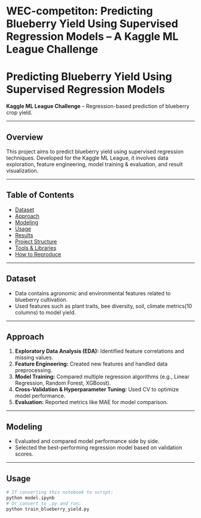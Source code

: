 # WEC-competiton: Predicting Blueberry Yield Using Supervised Regression Models – A Kaggle ML League Challenge

# Predicting Blueberry Yield Using Supervised Regression Models

**Kaggle ML League Challenge** – Regression-based prediction of blueberry crop yield.

---

##  Overview  
This project aims to predict blueberry yield using supervised regression techniques. Developed for the Kaggle ML League, it involves data exploration, feature engineering, model training & evaluation, and result visualization.

---

##  Table of Contents  
- [Dataset](#-dataset)  
- [Approach](#-approach)  
- [Modeling](#-modeling)  
- [Usage](#-usage)  
- [Results](#-results)  
- [Project Structure](#-project-structure)  
- [Tools & Libraries](#-tools--libraries)  
- [How to Reproduce](#-how-to-reproduce)

---

##  Dataset  
- Data contains agronomic and environmental features related to blueberry cultivation.  
- Used features such as plant traits, bee diversity, soil, climate metrics(10 columns) to model yield.  


---

##  Approach  
1. **Exploratory Data Analysis (EDA):** Identified feature correlations and missing values.  
2. **Feature Engineering:** Created new features and handled data preprocessing.  
3. **Model Training:** Compared multiple regression algorithms (e.g., Linear Regression, Random Forest, XGBoost).  
4. **Cross-Validation & Hyperparameter Tuning:** Used CV to optimize model performance.  
5. **Evaluation:** Reported metrics like MAE for model comparison.

---

##  Modeling  
- Evaluated and compared model performance side by side.  
- Selected the best-performing regression model based on validation scores.  

---

##  Usage  
```bash
# If converting this notebook to script:
python model.ipynb
# Or convert to .py and run:
python train_blueberry_yield.py


